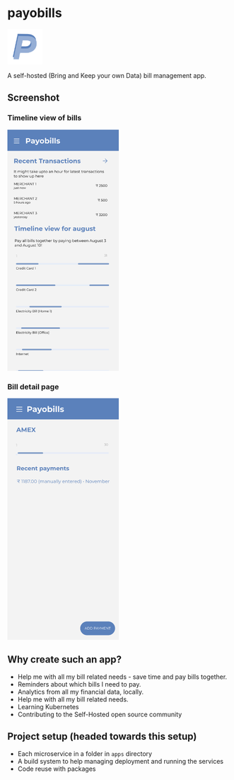 # payobills

<img src="docs/images/icon.png" alt="Screenshot of the current version of the App" style="width: 5rem">

A self-hosted (Bring and Keep your own Data) bill management app. 

## Screenshot

### Timeline view of bills

<img src="docs/images/Home Page.png" alt="Screenshot of the current version of the App" style="width: 50%">

### Bill detail page

<img src="docs/images/bill-detail-page.png" alt="Screenshot of adding a bill manually page" style="width: 50%">


## Why create such an app?
- Help me with all my bill related needs - save time and pay bills together.
- Reminders about which bills I need to pay.
- Analytics from all my financial data, locally.
- Help me with all my bill related needs.
- Learning Kubernetes
- Contributing to the Self-Hosted open source community


## Project setup (headed towards this setup)
- Each microservice in a folder in `apps` directory
- A build system to help managing deployment and running the services
- Code reuse with packages 
